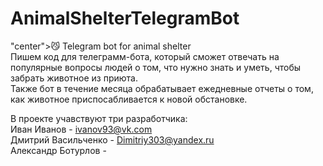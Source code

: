 # AnimalShelterTelegramBot
"center">😼 Telegram bot for animal shelter <br />
Пишем код для телеграмм-бота, который сможет отвечать на популярные вопросы людей о том, что нужно знать и уметь, чтобы забрать животное из приюта.<br />
Также бот в течение месяца обрабатывает ежедневные отчеты о том, как животное приспосабливается к новой обстановке.<br />
 
 В проекте учавствуют три разработчика: <br />
 Иван Иванов - ivanov93@vk.com <br />
 Дмитрий Васильченко - Dimitriy303@yandex.ru <br />
 Александр Ботурлов -  <br />
